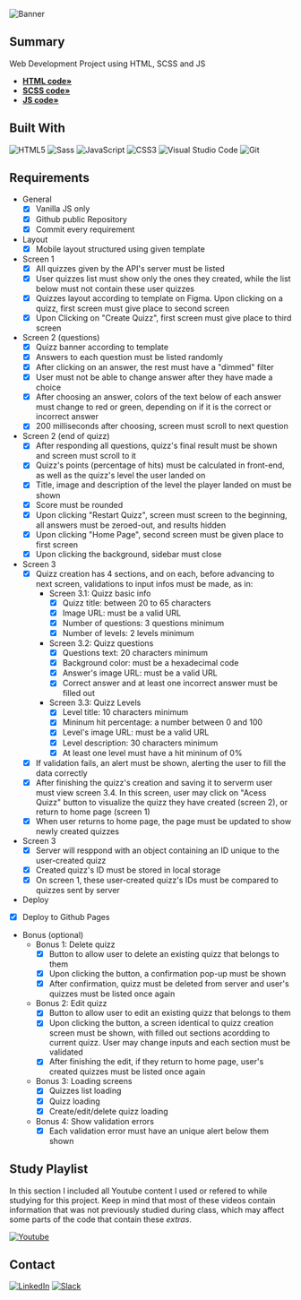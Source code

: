 ![Banner](https://github.com/NivaldoFarias/projeto6-buzzquizz/blob/main/dist/img/protejo6-buzzquizz-full.png?raw=true)

## Summary

Web Development Project using HTML, SCSS and JS

- [**HTML code»**](https://github.com/NivaldoFarias/projeto6-buzzquizz/blob/main/index.html)
- [**SCSS code»**](https://github.com/NivaldoFarias/projeto6-buzzquizz/blob/main/scss/main.scss)
- [**JS code»**](https://github.com/NivaldoFarias/projeto6-buzzquizz/blob/main/js/script.js)

## Built With

![HTML5](https://img.shields.io/badge/html5-%23E34F26.svg?style=for-the-badge&logo=html5&logoColor=white)
![Sass](https://img.shields.io/badge/Sass-CC6699?style=for-the-badge&logo=sass&logoColor=white)
![JavaScript](https://img.shields.io/badge/JavaScript-F7DF1E?style=for-the-badge&logo=javascript&logoColor=black)
![CSS3](https://img.shields.io/badge/css3-%231572B6.svg?style=for-the-badge&logo=css3&logoColor=white)
![Visual Studio Code](https://img.shields.io/badge/Visual%20Studio%20Code-0078d7.svg?style=for-the-badge&logo=visual-studio-code&logoColor=white)
![Git](https://img.shields.io/badge/git-%23F05033.svg?style=for-the-badge&logo=git&logoColor=white)

## Requirements

- General
  - [x] Vanilla JS only
  - [x] Github public Repository
  - [x] Commit every requirement
- Layout
  - [x] Mobile layout structured using given template
- Screen 1
  - [x] All quizzes given by the API's server must be listed
  - [x] User quizzes list must show only the ones they created, while the list below must not contain these user quizzes
  - [x] Quizzes layout according to template on Figma. Upon clicking on a quizz, first screen must give place to second screen
  - [x] Upon Clicking on "Create Quizz", first screen must give place to third screen
- Screen 2 (questions)
  - [x] Quizz banner according to template
  - [x] Answers to each question must be listed randomly
  - [x] After clicking on an answer, the rest must have a "dimmed" filter 
  - [x] User must not be able to change answer after they have made a choice
  - [x] After choosing an answer, colors of the text below of each answer must change to red or green, depending on if it is the correct or incorrect answer
  - [x] 200 milliseconds after choosing, screen must scroll to next question 
- Screen 2 (end of quizz)
  - [x] After responding all questions, quizz's final result must be shown and screen must scroll to it
  - [x] Quizz's points (percentage of hits) must be calculated in front-end, as well as the quizz's level the user landed on
  - [x] Title, image and description of the level the player landed on must be shown
  - [x] Score must be rounded 
  - [x] Upon clicking "Restart Quizz", screen must screen to the beginning, all answers must be zeroed-out, and results hidden 
  - [x] Upon clicking "Home Page", second screen must be given place to first screen
  - [x] Upon clicking the background, sidebar must close
- Screen 3
  - [x] Quizz creation has 4 sections, and on each, before advancing to next screen, validations to input infos must be made, as in:
    - Screen 3.1: Quizz basic info
      - [x] Quizz title: between 20 to 65 characters
      - [x] Image URL: must be a valid URL
      - [x] Number of questions: 3 questions minimum
      - [x] Number of levels: 2 levels minimum
    - Screen 3.2: Quizz questions
      - [x] Questions text: 20 characters minimum
      - [x] Background color: must be a hexadecimal code
      - [x] Answer's image URL: must be a valid URL
      - [x] Correct answer and at least one incorrect answer must be filled out
    - Screen 3.3: Quizz Levels
      - [x] Level title: 10 characters minimum
      - [x] Mininum hit percentage: a number between 0 and 100
      - [x] Level's image URL: must be a valid URL
      - [x] Level description: 30 characters minimum   
      - [x] At least one level must have a hit mininum of 0%
  - [x] If validation fails, an alert must be shown, alerting the user to fill the data correctly
  - [x] After finishing the quizz's creation and saving it to serverm user must view screen 3.4. In this screen, user may click on "Acess Quizz" button to visualize the quizz they have created (screen 2), or return to home page (screen 1)
  - [x] When user returns to home page, the page must be updated to show newly created quizzes
- Screen 3
  - [x] Server will resppond with an object containing an ID unique to the user-created quizz
  - [x] Created quizz's ID must be stored in local storage
  - [x] On screen 1, these user-created quizz's IDs must be compared to quizzes sent by server
 - Deploy
  - [x] Deploy to Github Pages
- Bonus (optional)
  - Bonus 1: Delete quizz
    - [x] Button to allow user to delete an existing quizz that belongs to them
    - [x] Upon clicking the button, a confirmation pop-up must be shown 
    - [x] After confirmation, quizz must be deleted from server and user's quizzes must be listed once again
  - Bonus 2: Edit quizz
    - [x] Button to allow user to edit an existing quizz that belongs to them
    - [x] Upon clicking the button, a screen identical to quizz creation screen must be shown, with filled out sections acordding to current quizz. User may change inputs and each section must be validated 
    - [x] After finishing the edit, if they return to home page, user's created quizzes must be listed once again 
  - Bonus 3: Loading screens
    - [x] Quizzes list loading
    - [x] Quizz loading 
    - [x] Create/edit/delete quizz loading
  - Bonus 4: Show validation errors
    - [x] Each validation error must have an unique alert below them shown

<!-- Study Playlist -->
## Study Playlist

In this section I included all Youtube content I used or refered to while studying for this project. Keep in mind that most of these videos contain information that was not previously studied during class, which may affect some parts of the code that contain these _extras_.

[![Youtube][youtube-shield]][youtube-url]

<!-- Contact -->
## Contact

[![LinkedIn][linkedin-shield]][linkedin-url]
[![Slack][slack-shield]][slack-url]

<!-- MARKDOWN LINKS & IMAGES -->
[youtube-shield]: https://img.shields.io/badge/YouTube-FF0000?style=for-the-badge&logo=youtube&logoColor=white
[youtube-url]: https://youtube.com/playlist?list=PLoZj33I2-ANTWqU331l3ZGlZV8I7rr5ZN
[linkedin-shield]: https://img.shields.io/badge/-LinkedIn-black.svg?style=for-the-badge&logo=linkedin&colorB=blue
[linkedin-url]: https://www.linkedin.com/in/nivaldofarias/
[slack-shield]: https://img.shields.io/badge/Slack-4A154B?style=for-the-badge&logo=slack&logoColor=white
[slack-url]: https://driventurmas.slack.com/team/U02T6V2D8D8/
